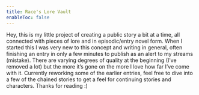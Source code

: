 ```yaml
---
title: Race's Lore Vault
enableToc: false
---
```


Hey, this is my little project of creating a public story a bit at a time, all connected with pieces of lore and in episodic/entry novel form. When I started this I was very new to this concept and writing in general, often finishing an entry in only a few minutes to publish as an alert to my streams (mistake). There are varying degrees of quality at the beginning (I’ve removed a lot) but the more it’s gone on the more I love how far I’ve come with it. 
Currently reworking some of the earlier entries, feel free to dive into a few of the chained stories to get a feel for continuing stories and characters. Thanks for reading :) 

